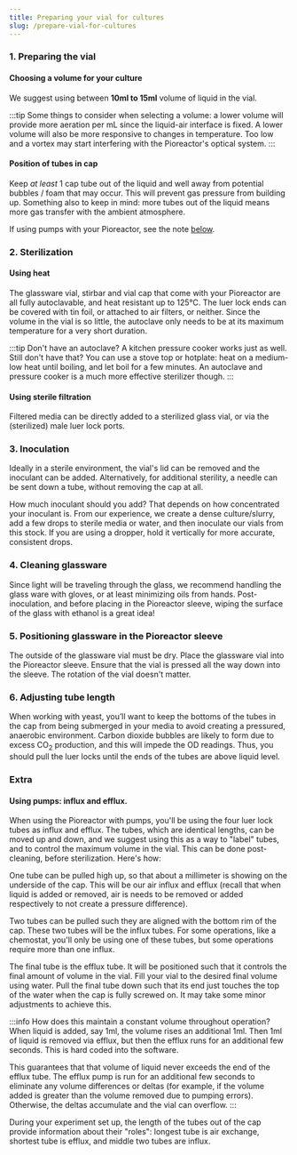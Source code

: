 ```yaml
---
title: Preparing your vial for cultures
slug: /prepare-vial-for-cultures
---
```


### 1. Preparing the vial

#### Choosing a volume for your culture

We suggest using between **10ml to 15ml** volume of liquid in the vial.

:::tip
Some things to consider when selecting a volume: a lower volume will provide more aeration per mL since the liquid-air interface is fixed. A lower volume will also be more responsive to changes in temperature. Too low and a vortex may start interfering with the Pioreactor's optical system.
:::

#### Position of tubes in cap

Keep _at least_ 1 cap tube out of the liquid and well away from potential bubbles / foam that may occur. This will prevent gas pressure from building up. Something also to keep in mind: more tubes out of the liquid means more gas transfer with the ambient atmosphere.

If using pumps with your Pioreactor, see the note [below](/user-guide/prepare-vial-for-cultures#using-pumps-influx-and-efflux).


### 2. Sterilization


#### Using heat

The glassware vial, stirbar and vial cap that come with your Pioreactor are all fully autoclavable, and heat resistant up to 125℃. The luer lock ends can be covered with tin foil, or attached to air filters, or neither. Since the volume in the vial is so little, the autoclave only needs to be at its maximum temperature for a very short duration.

:::tip
Don't have an autoclave? A kitchen pressure cooker works just as well. Still don't have that? You can use a stove top or hotplate: heat on a medium-low heat until boiling, and let boil for a few minutes. An autoclave and pressure cooker is a much more effective sterilizer though.
:::


#### Using sterile filtration

Filtered media can be directly added to a sterilized glass vial, or via the (sterilized) male luer lock ports.


### 3. Inoculation

Ideally in a sterile environment, the vial's lid can be removed and the inoculant can be added. Alternatively, for additional sterility, a needle can be sent down a tube, without removing the cap at all.

How much inoculant should you add? That depends on how concentrated your inoculant is. From our experience, we create a dense culture/slurry, add a few drops to sterile media or water, and then inoculate our vials from this stock. If you are using a dropper, hold it vertically for more accurate, consistent drops. 


### 4. Cleaning glassware

Since light will be traveling through the glass, we recommend handling the glass ware with gloves, or at least minimizing oils from hands. Post-inoculation, and before placing in the Pioreactor sleeve, wiping the surface of the glass with ethanol is a great idea!


### 5. Positioning glassware in the Pioreactor sleeve

The outside of the glassware vial must be dry. Place the glassware vial into the Pioreactor sleeve. Ensure that the vial is pressed all the way down into the sleeve. The rotation of the vial doesn't matter.

### 6. Adjusting tube length 

When working with yeast, you’ll want to keep the bottoms of the tubes in the cap from being submerged in your media to avoid creating a pressured, anaerobic environment. Carbon dioxide bubbles are likely to form due to excess CO<sub>2</sub> production, and this will impede the OD readings. Thus, you should pull the luer locks until the ends of the tubes are above liquid level. 

### Extra
#### Using pumps: influx and efflux.

When using the Pioreactor with pumps, you'll be using the four luer lock tubes as influx and efflux. The tubes, which are identical lengths, can be moved up and down, and we suggest using this as a way to "label" tubes, and to control the maximum volume in the vial. This can be done post-cleaning, before sterilization. Here's how:

One tube can be pulled high up, so that about a millimeter is showing on the underside of the cap. This will be our air influx and efflux (recall that when liquid is added or removed, air is needs to be removed or added respectively to not create a pressure difference).

Two tubes can be pulled such they are aligned with the bottom rim of the cap. These two tubes will be the influx tubes. For some operations, like a chemostat, you'll only be using one of these tubes, but some operations require more than one influx.

The final tube is the efflux tube. It will be positioned such that it controls the final amount of volume in the vial. Fill your vial to the desired final volume using water. Pull the final tube down such that its end just touches the top of the water when the cap is fully screwed on. It may take some minor adjustments to achieve this.

:::info
How does this maintain a constant volume throughout operation? When liquid is added, say 1ml, the volume rises an additional 1ml. Then 1ml of liquid is removed via efflux, but then the efflux runs for an additional few seconds. This is hard coded into the software.

This guarantees that that volume of liquid never exceeds the end of the efflux tube. The efflux pump is run for an additional few seconds to eliminate any volume differences or deltas (for example, if the volume added is greater than the volume removed due to pumping errors). Otherwise, the deltas accumulate and the vial can overflow.
:::

During your experiment set up, the length of the tubes out of the cap provide information about their "roles": longest tube is air exchange, shortest tube is efflux, and middle two tubes are influx.



